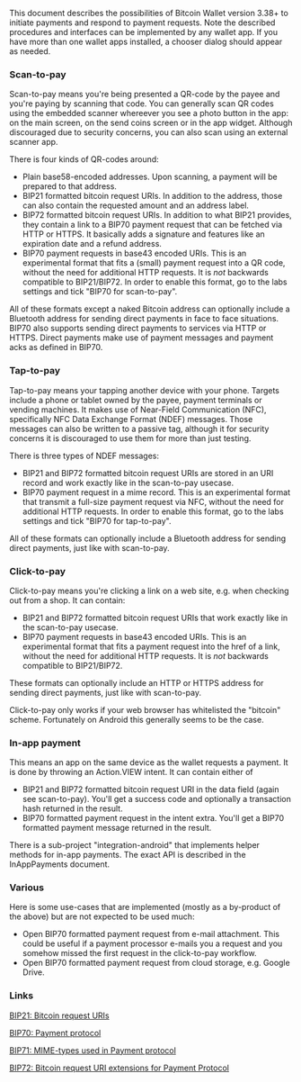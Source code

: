 This document describes the possibilities of Bitcoin Wallet version 3.38+ to initiate payments and respond to payment requests. Note the described procedures and interfaces can be implemented by any wallet app. If you have more than one wallet apps installed, a chooser dialog should appear as needed.

### Scan-to-pay

Scan-to-pay means you're being presented a QR-code by the payee and you're paying by scanning that code. You can generally scan QR codes using the embedded scanner whereever you see a photo button in the app: on the main screen, on the send coins screen or in the app widget. Although discouraged due to security concerns, you can also scan using an external scanner app.

There is four kinds of QR-codes around:
* Plain base58-encoded addresses. Upon scanning, a payment will be prepared to that address.
* BIP21 formatted bitcoin request URIs. In addition to the address, those can also contain the requested amount and an address label.
* BIP72 formatted bitcoin request URIs. In addition to what BIP21 provides, they contain a link to a BIP70 payment request that can be fetched via HTTP or HTTPS. It basically adds a signature and features like an expiration date and a refund address.
* BIP70 payment requests in base43 encoded URIs. This is an experimental format that fits a (small) payment request into a QR code, without the need for additional HTTP requests. It is _not_ backwards compatible to BIP21/BIP72. In order to enable this format, go to the labs settings and tick "BIP70 for scan-to-pay".

All of these formats except a naked Bitcoin address can optionally include a Bluetooth address for sending direct payments in face to face situations. BIP70 also supports sending direct payments to services via HTTP or HTTPS. Direct payments make use of payment messages and payment acks as defined in BIP70.

### Tap-to-pay

Tap-to-pay means your tapping another device with your phone. Targets include a phone or tablet owned by the payee, payment terminals or vending machines. It makes use of Near-Field Communication (NFC), specifically NFC Data Exchange Format (NDEF) messages. Those messages can also be written to a passive tag, although it for security concerns it is discouraged to use them for more than just testing.

There is three types of NDEF messages:
* BIP21 and BIP72 formatted bitcoin request URIs are stored in an URI record and work exactly like in the scan-to-pay usecase.
* BIP70 payment request in a mime record. This is an experimental format that transmit a full-size payment request via NFC, without the need for additional HTTP requests. In order to enable this format, go to the labs settings and tick "BIP70 for tap-to-pay".

All of these formats can optionally include a Bluetooth address for sending direct payments, just like with scan-to-pay.

### Click-to-pay

Click-to-pay means you're clicking a link on a web site, e.g. when checking out from a shop. It can contain:
* BIP21 and BIP72 formatted bitcoin request URIs that work exactly like in the scan-to-pay usecase.
* BIP70 payment requests in base43 encoded URIs. This is an experimental format that fits a payment request into the href of a link, without the need for additional HTTP requests. It is _not_ backwards compatible to BIP21/BIP72.

These formats can optionally include an HTTP or HTTPS address for sending direct payments, just like with scan-to-pay.

Click-to-pay only works if your web browser has whitelisted the "bitcoin" scheme. Fortunately on Android this generally seems to be the case.

### In-app payment

This means an app on the same device as the wallet requests a payment. It is done by throwing an Action.VIEW intent. It can contain either of
* BIP21 and BIP72 formatted bitcoin request URI in the data field (again see scan-to-pay). You'll get a success code and optionally a transaction hash returned in the result.
* BIP70 formatted payment request in the intent extra. You'll get a BIP70 formatted payment message returned in the result.

There is a sub-project "integration-android" that implements helper methods for in-app payments. The exact API is described in the InAppPayments document.

### Various

Here is some use-cases that are implemented (mostly as a by-product of the above) but are not expected to be used much:
* Open BIP70 formatted payment request from e-mail attachment. This could be useful if a payment processor e-mails you a request and you somehow missed the first request in the click-to-pay workflow.
* Open BIP70 formatted payment request from cloud storage, e.g. Google Drive.

### Links

[BIP21: Bitcoin request URIs](https://github.com/bitcoin/bips/blob/master/bip-0021.mediawiki)

[BIP70: Payment protocol](https://github.com/bitcoin/bips/blob/master/bip-0070.mediawiki)

[BIP71: MIME-types used in Payment protocol](https://github.com/bitcoin/bips/blob/master/bip-0071.mediawiki)

[BIP72: Bitcoin request URI extensions for Payment Protocol](https://github.com/bitcoin/bips/blob/master/bip-0072.mediawiki)
